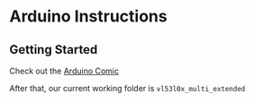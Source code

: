 # Arduino Instructions

## Getting Started

Check out the [Arduino Comic](https://docs.arduino.cc/learn/starting-guide/arduino-comic/)

After that, our current working folder is `vl53l0x_multi_extended`


